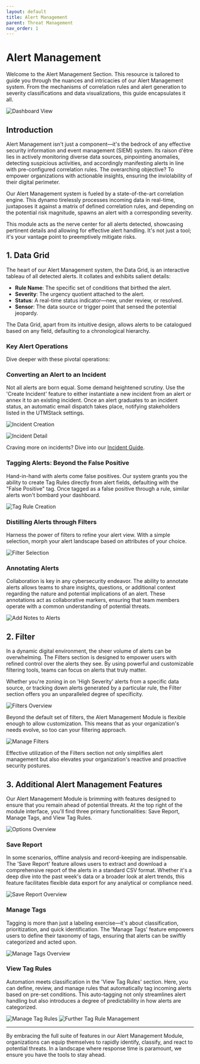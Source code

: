 ```yaml
---
layout: default
title: Alert Management
parent: Threat Management
nav_order: 1
---
```



# Alert Management

Welcome to the Alert Management Section. This resource is tailored to guide you through the nuances and intricacies of our Alert Management system. From the mechanisms of correlation rules and alert generation to severity classifications and data visualizations, this guide encapsulates it all.

![Dashboard View](./../Images/../../Images/Components/ThreatManagment/AlertDashboard.PNG)

## Introduction

Alert Management isn't just a component—it's the bedrock of any effective security information and event management (SIEM) system. Its raison d'être lies in actively monitoring diverse data sources, pinpointing anomalies, detecting suspicious activities, and accordingly manifesting alerts in line with pre-configured correlation rules. The overarching objective? To empower organizations with actionable insights, ensuring the inviolability of their digital perimeter.

Our Alert Management system is fueled by a state-of-the-art correlation engine. This dynamo tirelessly processes incoming data in real-time, juxtaposes it against a matrix of defined correlation rules, and depending on the potential risk magnitude, spawns an alert with a corresponding severity.

This module acts as the nerve center for all alerts detected, showcasing pertinent details and allowing for effective alert handling. It's not just a tool; it's your vantage point to preemptively mitigate risks.

## 1. Data Grid

The heart of our Alert Management system, the Data Grid, is an interactive tableau of all detected alerts. It collates and exhibits salient details:

- **Rule Name**: The specific set of conditions that birthed the alert.
- **Severity**: The urgency quotient attached to the alert.
- **Status**: A real-time status indicator—new, under review, or resolved.
- **Sensor**: The data source or trigger point that sensed the potential jeopardy.

The Data Grid, apart from its intuitive design, allows alerts to be catalogued based on any field, defaulting to a chronological hierarchy.

### Key Alert Operations

Dive deeper with these pivotal operations:

### Converting an Alert to an Incident

Not all alerts are born equal. Some demand heightened scrutiny. Use the 'Create Incident' feature to either instantiate a new incident from an alert or annex it to an existing incident. Once an alert graduates to an incident status, an automatic email dispatch takes place, notifying stakeholders listed in the UTMStack settings. 

![Incident Creation](./../Images/../../Images/Components/ThreatManagment/incidentmenu.png)

![Incident Detail](./../Images/../../Images/Components/ThreatManagment/createincident.png)

Craving more on incidents? Dive into our [Incident Guide](#link_to_guide).

### Tagging Alerts: Beyond the False Positive

Hand-in-hand with alerts come false positives. Our system grants you the ability to create Tag Rules directly from alert fields, defaulting with the "False Positive" tag. Once tagged as a false positive through a rule, similar alerts won't bombard your dashboard.

![Tag Rule Creation](./../Images/../../Images/Components/ThreatManagment/tagrule.png)

### Distilling Alerts through Filters

Harness the power of filters to refine your alert view. With a simple selection, morph your alert landscape based on attributes of your choice.

![Filter Selection](./../Images/../../Images/Components/ThreatManagment/filterbyAlert.png)


### Annotating Alerts

Collaboration is key in any cybersecurity endeavor. The ability to annotate alerts allows teams to share insights, questions, or additional context regarding the nature and potential implications of an alert. These annotations act as collaborative markers, ensuring that team members operate with a common understanding of potential threats.

![Add Notes to Alerts](./../Images/../../Images/Components/ThreatManagment/comment.png)

## 2. Filter

In a dynamic digital environment, the sheer volume of alerts can be overwhelming. The Filters section is designed to empower users with refined control over the alerts they see. By using powerful and customizable filtering tools, teams can focus on alerts that truly matter.

Whether you're zoning in on 'High Severity' alerts from a specific data source, or tracking down alerts generated by a particular rule, the Filter section offers you an unparalleled degree of specificity.

![Filters Overview](./../Images/../../Images/Components/ThreatManagment/filters.png)

Beyond the default set of filters, the Alert Management Module is flexible enough to allow customization. This means that as your organization's needs evolve, so too can your filtering approach.

![Manage Filters](./../Images/../../Images/Components/ThreatManagment/managefilters.png)

Effective utilization of the Filters section not only simplifies alert management but also elevates your organization's reactive and proactive security postures.

## 3. Additional Alert Management Features

Our Alert Management Module is brimming with features designed to ensure that you remain ahead of potential threats. At the top right of the module interface, you'll find three primary functionalities: Save Report, Manage Tags, and View Tag Rules.

![Options Overview](./../Images/../../Images/Components/ThreatManagment/options.png)

### Save Report

In some scenarios, offline analysis and record-keeping are indispensable. The 'Save Report' feature allows users to extract and download a comprehensive report of the alerts in a standard CSV format. Whether it's a deep dive into the past week's data or a broader look at alert trends, this feature facilitates flexible data export for any analytical or compliance need.

![Save Report Overview](./../Images/../../Images/Components/ThreatManagment/savereport.png)

### Manage Tags

Tagging is more than just a labeling exercise—it's about classification, prioritization, and quick identification. The 'Manage Tags' feature empowers users to define their taxonomy of tags, ensuring that alerts can be swiftly categorized and acted upon.

![Manage Tags Overview](./../Images/../../Images/Components/ThreatManagment/managetags.png)

### View Tag Rules

Automation meets classification in the 'View Tag Rules' section. Here, you can define, review, and manage rules that automatically tag incoming alerts based on pre-set conditions. This auto-tagging not only streamlines alert handling but also introduces a degree of predictability in how alerts are categorized.

![Manage Tag Rules](./../Images/../../Images/Components/ThreatManagment/managetagrules.png)
![Further Tag Rule Management](./../Images/../../Images/Components/ThreatManagment/managetagrules2.png)

---

By embracing the full suite of features in our Alert Management Module, organizations can equip themselves to rapidly identify, classify, and react to potential threats. In a landscape where response time is paramount, we ensure you have the tools to stay ahead.
